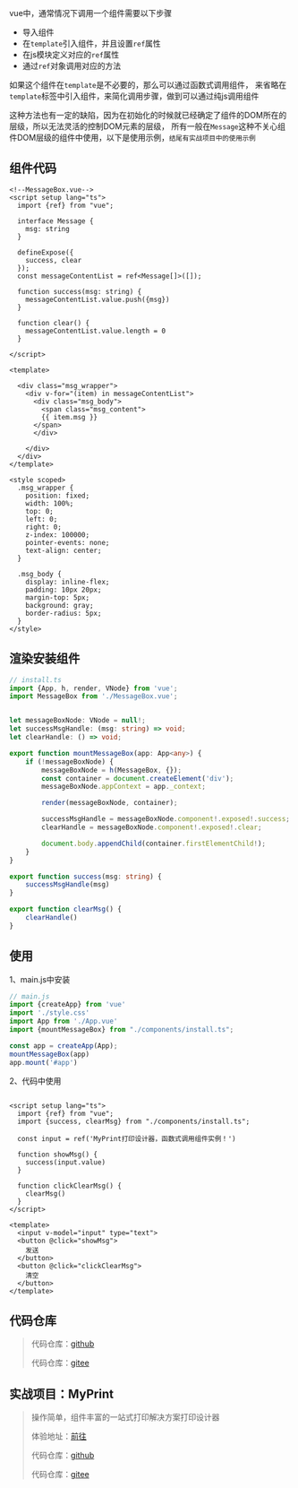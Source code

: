 vue中，通常情况下调用一个组件需要以下步骤

* 导入组件
* 在`template`引入组件，并且设置`ref`属性
* 在js模块定义对应的`ref`属性
* 通过`ref`对象调用对应的方法

如果这个组件在`template`是不必要的，那么可以通过函数式调用组件，
来省略在`template`标签中引入组件，来简化调用步骤，做到可以通过纯js调用组件

这种方法也有一定的缺陷，因为在初始化的时候就已经确定了组件的DOM所在的层级，所以无法灵活的控制DOM元素的层级，
所有一般在`Message`这种不关心组件DOM层级的组件中使用，以下是使用示例，`结尾有实战项目中的使用示例`

## 组件代码

```vue
<!--MessageBox.vue-->
<script setup lang="ts">
  import {ref} from "vue";
  
  interface Message {
    msg: string
  }
  
  defineExpose({
    success, clear
  });
  const messageContentList = ref<Message[]>([]);
  
  function success(msg: string) {
    messageContentList.value.push({msg})
  }
  
  function clear() {
    messageContentList.value.length = 0
  }

</script>

<template>
  
  <div class="msg_wrapper">
    <div v-for="(item) in messageContentList">
      <div class="msg_body">
        <span class="msg_content">
        {{ item.msg }}
      </span>
      </div>
    
    </div>
  </div>
</template>

<style scoped>
  .msg_wrapper {
    position: fixed;
    width: 100%;
    top: 0;
    left: 0;
    right: 0;
    z-index: 100000;
    pointer-events: none;
    text-align: center;
  }
  
  .msg_body {
    display: inline-flex;
    padding: 10px 20px;
    margin-top: 5px;
    background: gray;
    border-radius: 5px;
  }
</style>

```

## 渲染安装组件

```ts
// install.ts
import {App, h, render, VNode} from 'vue';
import MessageBox from './MessageBox.vue';


let messageBoxNode: VNode = null!;
let successMsgHandle: (msg: string) => void;
let clearHandle: () => void;

export function mountMessageBox(app: App<any>) {
    if (!messageBoxNode) {
        messageBoxNode = h(MessageBox, {});
        const container = document.createElement('div');
        messageBoxNode.appContext = app._context;

        render(messageBoxNode, container);

        successMsgHandle = messageBoxNode.component!.exposed!.success;
        clearHandle = messageBoxNode.component!.exposed!.clear;

        document.body.appendChild(container.firstElementChild!);
    }
}

export function success(msg: string) {
    successMsgHandle(msg)
}

export function clearMsg() {
    clearHandle()
}

```

## 使用

1、main.js中安装

```ts
// main.js
import {createApp} from 'vue'
import './style.css'
import App from './App.vue'
import {mountMessageBox} from "./components/install.ts";

const app = createApp(App);
mountMessageBox(app)
app.mount('#app')

```

2、代码中使用

```vue

<script setup lang="ts">
  import {ref} from "vue";
  import {success, clearMsg} from "./components/install.ts";
  
  const input = ref('MyPrint打印设计器，函数式调用组件实例！')
  
  function showMsg() {
    success(input.value)
  }
  
  function clickClearMsg() {
    clearMsg()
  }
</script>

<template>
  <input v-model="input" type="text">
  <button @click="showMsg">
    发送
  </button>
  <button @click="clickClearMsg">
    清空
  </button>
</template>
```
## 代码仓库

> 代码仓库：[github](https://github.com/MyPrintDesign/myprint-blogs/tree/main/vue-function-component)
>
> 代码仓库：[gitee](https://gitee.com/MyPrintDesign/myprint-blogs/tree/main/vue-function-component)

## 实战项目：MyPrint

> 操作简单，组件丰富的一站式打印解决方案打印设计器
>
> 体验地址：[前往](https://demo.myprint.top)
>
> 代码仓库：[github](https://github.com/MyPrintDesign/myprint)
>
> 代码仓库：[gitee](https://gitee.com/MyPrintDesign/myprint)
